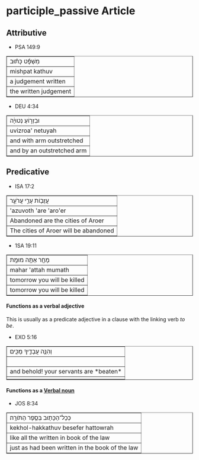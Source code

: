 # participle_passive Article
## Attributive

* PSA 149:9 
<table border="1" class="docutils">
<colgroup>
<col width="100%" />
</colgroup>
<tbody valign="top">
<tr class="row-odd"><td>מִשְׁפָּ֬ט כָּת֗וּב</td>
</tr>
<tr class="row-even"><td>mishpat kathuv</td>
</tr>
<tr class="row-odd"><td>a judgement written</td>
</tr>
<tr class="row-even"><td>the written judgement</td>
</tr>
</tbody>
</table>

* DEU 4:34
<table border="1" class="docutils">
<colgroup>
<col width="100%" />
</colgroup>
<tbody valign="top">
<tr class="row-odd"><td>וּבִזְר֣וֹעַ נְטוּיָ֔ה</td>
</tr>
<tr class="row-even"><td>uvizroa' netuyah</td>
</tr>
<tr class="row-odd"><td>and with arm outstretched</td>
</tr>
<tr class="row-even"><td>and by an outstretched arm</td>
</tr>
</tbody>
</table>

## Predicative 
* ISA 17:2
<table border="1" class="docutils">
<colgroup>
<col width="100%" />
</colgroup>
<tbody valign="top">
<tr class="row-odd"><td>עֲזֻב֖וֹת עָרֵ֣י עֲרֹעֵ֑ר</td>
</tr>
<tr class="row-even"><td>'azuvoth 'are 'aro'er</td>
</tr>
<tr class="row-odd"><td>Abandoned are the cities of Aroer</td>
</tr>
<tr class="row-even"><td>The cities of Aroer will be abandoned</td>
</tr>
</tbody>
</table>


* 1SA 19:11
<table border="1" class="docutils">
<colgroup>
<col width="100%" />
</colgroup>
<tbody valign="top">
<tr class="row-odd"><td>מָחָ֖ר אַתָּ֥ה מוּמָֽת</td>
</tr>
<tr class="row-even"><td>mahar 'attah mumath</td>
</tr>
<tr class="row-odd"><td>tomorrow you will be killed</td>
</tr>
<tr class="row-even"><td>tomorrow you will be killed</td>
</tr>
</tbody>
</table>

#### Functions as a verbal adjective
This is usually as a predicate adjective in a clause with the linking verb *to be*.
* EXO 5:16
<table border="1" class="docutils">
<colgroup>
<col width="100%" />
</colgroup>
<tbody valign="top">
<tr class="row-odd"><td>וְהִנֵּ֧ה עֲבָדֶ֛יךָ מֻכִּ֖ים</td>
</tr>
<tr class="row-even"><td>‮‬</td>
</tr>
<tr class="row-odd"><td>and behold! your servants are *beaten*</td>
</tr>
<tr class="row-even"><td></td>
</tr>
</tbody>
</table>

#### Functions as a [Verbal noun](https://git.door43.org/Door43/en-uhg/src/master/content/verb/02.md#verbal-nouns)

* JOS 8:34
<table border="1" class="docutils">
<colgroup>
<col width="100%" />
</colgroup>
<tbody valign="top">
<tr class="row-odd"><td>כְּכָל־הַכָּת֖וּב ‮‬בְּסֵ֥פֶר הַתֹּורָֽה‮‬׃</td>
</tr>
<tr class="row-even"><td>kekhol-hakkathuv ‮‬besefer hattowrah‮‬</td>
</tr>
<tr class="row-odd"><td>like all the written in book of the law</td>
</tr>
<tr class="row-even"><td>just as had been written in the book of the law</td>
</tr>
</tbody>
</table>